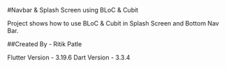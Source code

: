 #Navbar & Splash Screen using BLoC & Cubit

Project shows how to use BLoC & Cubit in Splash Screen and Bottom Nav Bar.

##Created By - Ritik Patle

Flutter Version - 3.19.6
Dart Version - 3.3.4